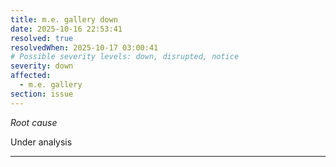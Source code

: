 ```yaml
---
title: m.e. gallery down
date: 2025-10-16 22:53:41
resolved: true
resolvedWhen: 2025-10-17 03:00:41
# Possible severity levels: down, disrupted, notice
severity: down
affected:
  - m.e. gallery
section: issue
---
```


*Root cause*

Under analysis

---



